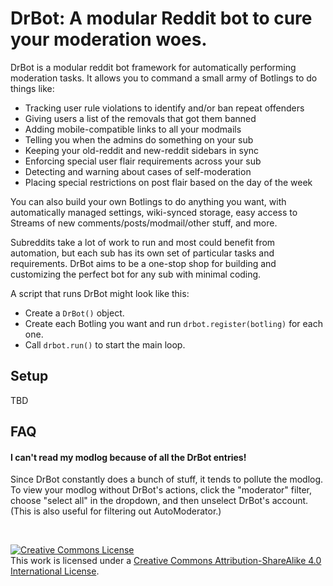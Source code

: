 # DrBot: A modular Reddit bot to cure your moderation woes.


DrBot is a modular reddit bot framework for automatically performing moderation tasks. It allows you to command a small army of Botlings to do things like:

- Tracking user rule violations to identify and/or ban repeat offenders
- Giving users a list of the removals that got them banned
- Adding mobile-compatible links to all your modmails
- Telling you when the admins do something on your sub
- Keeping your old-reddit and new-reddit sidebars in sync
- Enforcing special user flair requirements across your sub
- Detecting and warning about cases of self-moderation
- Placing special restrictions on post flair based on the day of the week

You can also build your own Botlings to do anything you want, with automatically managed settings, wiki-synced storage, easy access to Streams of new comments/posts/modmail/other stuff, and more.

Subreddits take a lot of work to run and most could benefit from automation, but each sub has its own set of particular tasks and requirements. DrBot aims to be a one-stop shop for building and customizing the perfect bot for any sub with minimal coding.

A script that runs DrBot might look like this:

- Create a `DrBot()` object.
- Create each Botling you want and run `drbot.register(botling)` for each one.
- Call `drbot.run()` to start the main loop.

## Setup

TBD

## FAQ

#### I can't read my modlog because of all the DrBot entries!

Since DrBot constantly does a bunch of stuff, it tends to pollute the modlog. To view your modlog without DrBot's actions, click the "moderator" filter, choose "select all" in the dropdown, and then unselect DrBot's account. (This is also useful for filtering out AutoModerator.)

&nbsp;

<a rel="license" href="http://creativecommons.org/licenses/by-sa/4.0/"><img alt="Creative Commons License" style="border-width:0" src="https://i.creativecommons.org/l/by-sa/4.0/88x31.png" /></a><br />This work is licensed under a <a rel="license" href="http://creativecommons.org/licenses/by-sa/4.0/">Creative Commons Attribution-ShareAlike 4.0 International License</a>.
